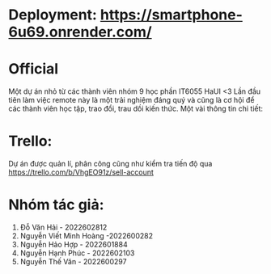 # Deployment: https://smartphone-6u69.onrender.com/

# Official

Một dự án nhỏ từ các thành viên nhóm 9 học phần IT6055 HaUI <3
Lần đầu tiên làm việc remote này là một trải nghiệm đáng quý và cũng là cơ hội để các thành viên học tập, trao đổi, trau dồi kiến thức.
Một vài thông tin chi tiết:

# Trello:
Dự án được quản lí, phân công cũng như kiểm tra tiến độ qua https://trello.com/b/VhgEO91z/sell-account

# Nhóm tác giả:
1. Đỗ Văn Hải - 2022602812<br>
2. Nguyễn Viết Minh Hoàng -2022600282 <br>
3. Nguyễn Hảo Hợp - 2022601884 <br>
4. Nguyễn Hạnh Phúc - 2022602103 <br>
5. Nguyễn Thế Văn - 2022600297 <br>
